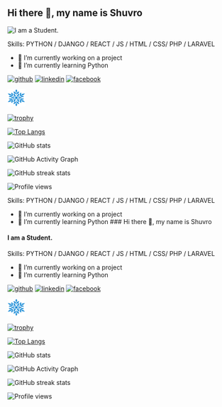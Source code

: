 ## Hi there 👋, my name is Shuvro

![I am a Student.](https://avatars.githubusercontent.com/u/57281344?v=4)


Skills: PYTHON / DJANGO  / REACT / JS / HTML / CSS/  PHP / LARAVEL

- 🔭 I’m currently working on  a project 
- 🌱 I’m currently learning Python 


[<img src='https://cdn.jsdelivr.net/npm/simple-icons@3.0.1/icons/github.svg' alt='github' height='40'>](https://github.com/shuvrodas13)  [<img src='https://cdn.jsdelivr.net/npm/simple-icons@3.0.1/icons/linkedin.svg' alt='linkedin' height='40'>](https://www.linkedin.com/in/https://www.linkedin.com/in/shuvro-das-115802161/)  [<img src='https://cdn.jsdelivr.net/npm/simple-icons@3.0.1/icons/facebook.svg' alt='facebook' height='40'>](https://www.facebook.com/shuvro.das.733)  

<a href='https://archiveprogram.github.com/'><img src='https://raw.githubusercontent.com/acervenky/animated-github-badges/master/assets/acbadge.gif' width='40' height='40'></a> 

[![trophy](https://github-profile-trophy.vercel.app/?username=shuvrodas13)](https://github.com/ryo-ma/github-profile-trophy)

[![Top Langs](https://github-readme-stats.vercel.app/api/top-langs/?username=shuvrodas13)](https://github.com/anuraghazra/github-readme-stats)

![GitHub stats](https://github-readme-stats.vercel.app/api?username=shuvrodas13&show_icons=true)  

![GitHub Activity Graph](https://activity-graph.herokuapp.com/graph?username=shuvrodas13)  

![GitHub streak stats](https://github-readme-streak-stats.herokuapp.com/?user=shuvrodas13)  

![Profile views](https://gpvc.arturio.dev/shuvrodas13)  

Skills: PYTHON / DJANGO  / REACT / JS / HTML / CSS/  PHP / LARAVEL

- 🔭 I’m currently working on  a project 
- 🌱 I’m currently learning Python ### Hi there 👋, my name is Shuvro
#### I am a Student.

Skills: PYTHON / DJANGO  / REACT / JS / HTML / CSS/  PHP / LARAVEL

- 🔭 I’m currently working on  a project 
- 🌱 I’m currently learning Python 


[<img src='https://cdn.jsdelivr.net/npm/simple-icons@3.0.1/icons/github.svg' alt='github' height='40'>](https://github.com/shuvrodas13)  [<img src='https://cdn.jsdelivr.net/npm/simple-icons@3.0.1/icons/linkedin.svg' alt='linkedin' height='40'>](https://www.linkedin.com/in/shuvro-das-115802161/)  [<img src='https://cdn.jsdelivr.net/npm/simple-icons@3.0.1/icons/facebook.svg' alt='facebook' height='40'>](https://www.facebook.com/shuvro.das.733)  

<a href='https://archiveprogram.github.com/'><img src='https://raw.githubusercontent.com/acervenky/animated-github-badges/master/assets/acbadge.gif' width='40' height='40'></a> 

[![trophy](https://github-profile-trophy.vercel.app/?username=shuvrodas13)](https://github.com/ryo-ma/github-profile-trophy)

[![Top Langs](https://github-readme-stats.vercel.app/api/top-langs/?username=shuvrodas13)](https://github.com/anuraghazra/github-readme-stats)

![GitHub stats](https://github-readme-stats.vercel.app/api?username=shuvrodas13&show_icons=true)  

![GitHub Activity Graph](https://activity-graph.herokuapp.com/graph?username=shuvrodas13)  

![GitHub streak stats](https://github-readme-streak-stats.herokuapp.com/?user=shuvrodas13)  

![Profile views](https://gpvc.arturio.dev/shuvrodas13)  
